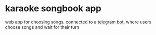 # karaoke songbook app

web app for choosing songs. connected to a [telegram bot](https://github.com/sukalov/karaokebot), where users choose songs and wait for their turn
